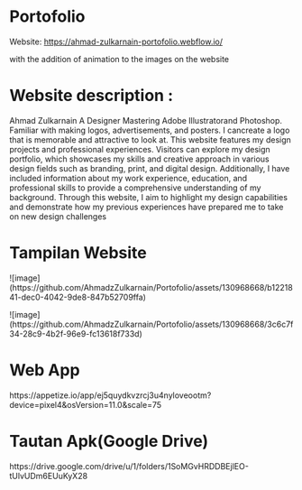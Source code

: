# Portofolio
Website: https://ahmad-zulkarnain-portofolio.webflow.io/
<p> with the addition of animation to the images on the website
<h1>Website description :</h1>
<p>Ahmad Zulkarnain A Designer Mastering Adobe Illustratorand Photoshop. Familiar with making logos, advertisements, and posters. I cancreate a logo that is memorable and attractive to look at.
This website features my design projects and professional experiences. Visitors can explore my design portfolio, which showcases my skills and creative approach in various design fields such as branding, print, and digital design. Additionally, I have included information about my work experience, education, and professional skills to provide a comprehensive understanding of my background. Through this website, I aim to highlight my design capabilities and demonstrate how my previous experiences have prepared me to take on new design challenges
  <p><h1>Tampilan Website</h1>
  ![image](https://github.com/AhmadzZulkarnain/Portofolio/assets/130968668/b1221841-dec0-4042-9de8-847b52709ffa)
<p>![image](https://github.com/AhmadzZulkarnain/Portofolio/assets/130968668/3c6c7f34-28c9-4b2f-96e9-fc13618f733d)
<p> <h1>Web App</h1>
<p>https://appetize.io/app/ej5quydkvzrcj3u4nyloveootm?device=pixel4&osVersion=11.0&scale=75
<p> <h1>Tautan Apk(Google Drive)</h1>
<p>https://drive.google.com/drive/u/1/folders/1SoMGvHRDDBEjlEO-tUlvUDm6EUuKyX28


  
